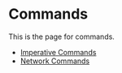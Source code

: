 # Commands

This is the page for commands.

* [Imperative Commands](commands/imperative.md)
* [Network Commands](commands/network.md)
